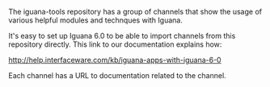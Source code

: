 The iguana-tools repository has a group of channels that show the usage of various helpful modules and technques with Iguana.

It's easy to set up Iguana 6.0 to be able to import channels from this repository directly.  This link to our documentation explains how:

http://help.interfaceware.com/kb/iguana-apps-with-iguana-6-0

Each channel has a URL to documentation related to the channel.
